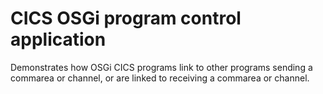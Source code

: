 # CICS OSGi program control application
Demonstrates how OSGi CICS programs link to other programs sending a commarea or channel, or are linked to receiving a commarea or channel.
